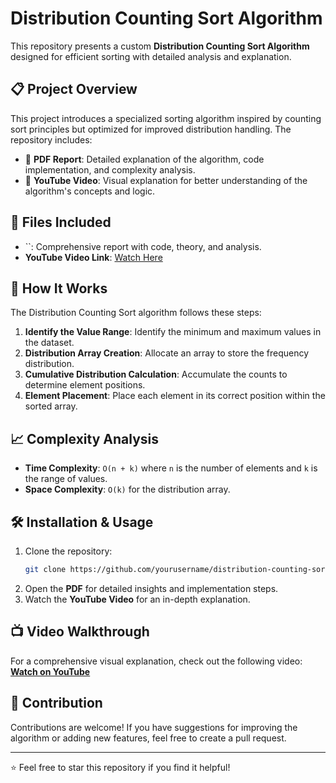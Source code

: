 # Distribution Counting Sort Algorithm

This repository presents a custom **Distribution Counting Sort Algorithm** designed for efficient sorting with detailed analysis and explanation.

## 📋 Project Overview

This project introduces a specialized sorting algorithm inspired by counting sort principles but optimized for improved distribution handling. The repository includes:

- 📄 **PDF Report**: Detailed explanation of the algorithm, code implementation, and complexity analysis.
- 🎥 **YouTube Video**: Visual explanation for better understanding of the algorithm's concepts and logic.

## 📂 Files Included

- ``: Comprehensive report with code, theory, and analysis.
- **YouTube Video Link**: [Watch Here](#)

## 🚀 How It Works

The Distribution Counting Sort algorithm follows these steps:

1. **Identify the Value Range**: Identify the minimum and maximum values in the dataset.
2. **Distribution Array Creation**: Allocate an array to store the frequency distribution.
3. **Cumulative Distribution Calculation**: Accumulate the counts to determine element positions.
4. **Element Placement**: Place each element in its correct position within the sorted array.

## 📈 Complexity Analysis

- **Time Complexity**: `O(n + k)` where `n` is the number of elements and `k` is the range of values.
- **Space Complexity**: `O(k)` for the distribution array.

## 🛠️ Installation & Usage

1. Clone the repository:
   ```bash
   git clone https://github.com/yourusername/distribution-counting-sort.git
   ```
2. Open the **PDF** for detailed insights and implementation steps.
3. Watch the **YouTube Video** for an in-depth explanation.

## 📺 Video Walkthrough

For a comprehensive visual explanation, check out the following video: [**Watch on YouTube**](https://www.youtube.com/watch?v=dobY4NTbtiw&t=56s)

## 🤝 Contribution

Contributions are welcome! If you have suggestions for improving the algorithm or adding new features, feel free to create a pull request.

---

⭐️ Feel free to star this repository if you find it helpful!

